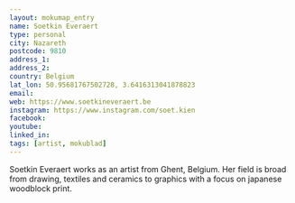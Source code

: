 ```yaml
---
layout: mokumap_entry
name: Soetkin Everaert
type: personal
city: Nazareth
postcode: 9810
address_1: 
address_2:
country: Belgium
lat_lon: 50.95681767502728, 3.6416313041878823
email:
web: https://www.soetkineveraert.be
instagram: https://www.instagram.com/soet.kien
facebook:
youtube:
linked_in:
tags: [artist, mokublad]
---
```

Soetkin Everaert works as an artist from Ghent, Belgium. 
Her field is broad from drawing, textiles and ceramics to graphics with a focus on japanese woodblock print.